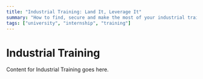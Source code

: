 ```yaml
---
title: "Industrial Training: Land It, Leverage It"
summary: "How to find, secure and make the most of your industrial training."
tags: ["university", "internship", "training"]
---
```


# Industrial Training

Content for Industrial Training goes here. 